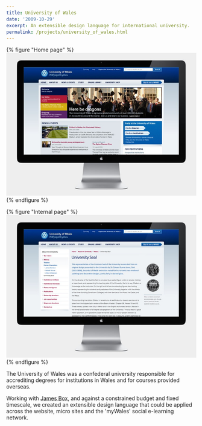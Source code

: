 ```yaml
---
title: University of Wales
date: '2009-10-29'
excerpt: An extensible design language for international university.
permalink: /projects/university_of_wales.html
---
```

{% figure "Home page" %}
![](/assets/images/projects/university_of_wales/0.jpg)
{% endfigure %}

{% figure "Internal page" %}
![](/assets/images/projects/university_of_wales/1.jpg)
{% endfigure %}

The University of Wales was a confederal university responsible for accrediting degrees for institutions in Wales and for courses provided overseas.

Working with [James Box][1], and against a constrained budget and fixed timescale, we created an extensible design language that could be applied across the website, micro sites and the 'myWales' social e-learning network.

[1]: http://clearleft.com/is/james-box/